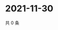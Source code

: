 # 2021-11-30

共 0 条

<!-- BEGIN WEIBO -->
<!-- 最后更新时间 Tue Nov 30 2021 02:17:11 GMT+0800 (China Standard Time) -->

<!-- END WEIBO -->
